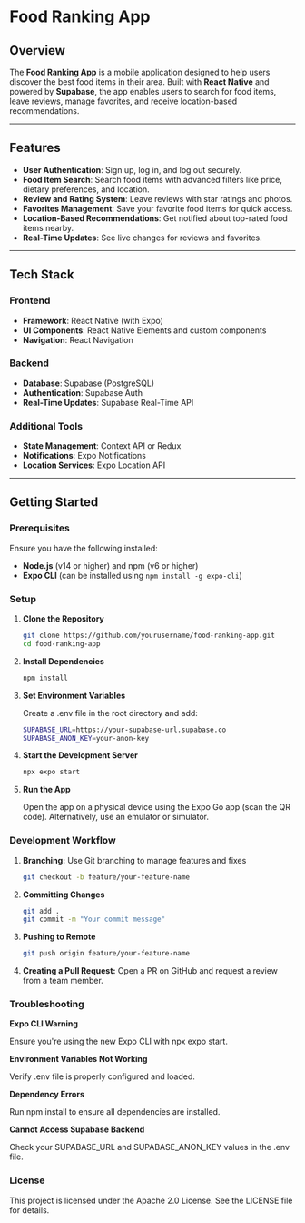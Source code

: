 # Food Ranking App

## Overview

The **Food Ranking App** is a mobile application designed to help users discover the best food items in their area. Built with **React Native** and powered by **Supabase**, the app enables users to search for food items, leave reviews, manage favorites, and receive location-based recommendations.

---

## Features

- **User Authentication**: Sign up, log in, and log out securely.
- **Food Item Search**: Search food items with advanced filters like price, dietary preferences, and location.
- **Review and Rating System**: Leave reviews with star ratings and photos.
- **Favorites Management**: Save your favorite food items for quick access.
- **Location-Based Recommendations**: Get notified about top-rated food items nearby.
- **Real-Time Updates**: See live changes for reviews and favorites.

---

## Tech Stack

### Frontend

- **Framework**: React Native (with Expo)
- **UI Components**: React Native Elements and custom components
- **Navigation**: React Navigation

### Backend

- **Database**: Supabase (PostgreSQL)
- **Authentication**: Supabase Auth
- **Real-Time Updates**: Supabase Real-Time API

### Additional Tools

- **State Management**: Context API or Redux
- **Notifications**: Expo Notifications
- **Location Services**: Expo Location API

---

## Getting Started

### Prerequisites

Ensure you have the following installed:

- **Node.js** (v14 or higher) and npm (v6 or higher)
- **Expo CLI** (can be installed using `npm install -g expo-cli`)

### Setup

1. **Clone the Repository**

   ```bash
   git clone https://github.com/yourusername/food-ranking-app.git
   cd food-ranking-app

   ```

2. **Install Dependencies**

   ```bash
   npm install
   ```

3. **Set Environment Variables**

   Create a .env file in the root directory and add:

   ```bash
   SUPABASE_URL=https://your-supabase-url.supabase.co
   SUPABASE_ANON_KEY=your-anon-key
   ```

4. **Start the Development Server**

   ```bash
   npx expo start
   ```

5. **Run the App**

   Open the app on a physical device using the Expo Go app (scan the QR code).
   Alternatively, use an emulator or simulator.

### Development Workflow

1. **Branching:** Use Git branching to manage features and fixes

   ```bash
   git checkout -b feature/your-feature-name
   ```

2. **Committing Changes**

   ```bash
   git add .
   git commit -m "Your commit message"
   ```

3. **Pushing to Remote**

   ```bash
   git push origin feature/your-feature-name
   ```

4. **Creating a Pull Request:** Open a PR on GitHub and request a review from a team member.

### Troubleshooting

**Expo CLI Warning**

Ensure you're using the new Expo CLI with npx expo start.

**Environment Variables Not Working**

Verify .env file is properly configured and loaded.

**Dependency Errors**

Run npm install to ensure all dependencies are installed.

**Cannot Access Supabase Backend**

Check your SUPABASE_URL and SUPABASE_ANON_KEY values in the .env file.

### License

This project is licensed under the Apache 2.0 License. See the LICENSE file for details.
